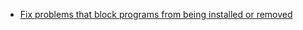 - [Fix problems that block programs from being installed or removed](https://support.microsoft.com/en-us/help/17588/windows-fix-problems-that-block-programs-being-installed-or-removed)
